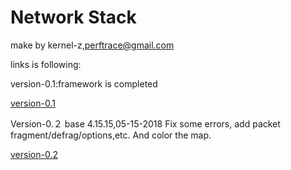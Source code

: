 # Network Stack 
make by kernel-z,perftrace@gmail.com

links is following:

version-0.1:framework is completed

[version-0.1](https://github.com/kernel-z/network/blob/master/version-0.1.png)

Version-0.２ base 4.15.15,05-15-2018
Fix some errors, add packet fragment/defrag/options,etc.
And color the map.

[version-0.2](https://github.com/kernel-z/network/blob/master/version-0.2.png)



